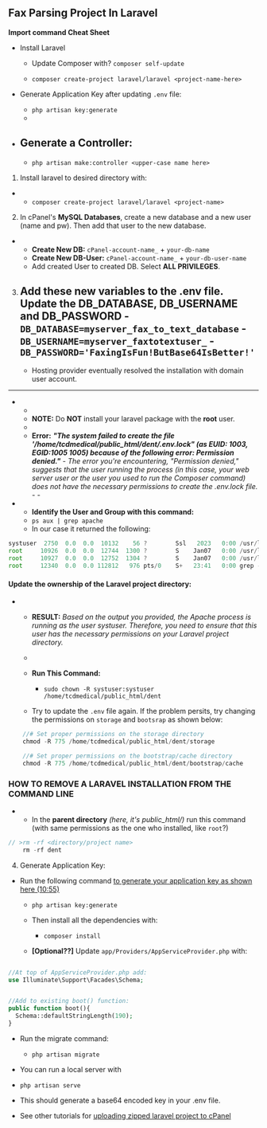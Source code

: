## Fax Parsing Project In Laravel

**Import command Cheat Sheet**

- Install Laravel

  - Update Composer with? `composer self-update`

  - `composer create-project laravel/laravel <project-name-here>`

- Generate Application Key after updating `.env` file:
  - `php artisan key:generate`
  -
- ## Generate a Controller:
  - `php artisan make:controller <upper-case name here>`

1. Install laravel to desired directory with:

- - `composer create-project laravel/laravel <project-name>`

2. In cPanel's **MySQL Databases**, create a new database and a new user (name and pw). Then add that user to the new database.

- - **Create New DB:** `cPanel-account-name_` + `your-db-name`
  - **Create New DB-User:** `cPanel-account-name_` + `your-db-user-name`
  - Add created User to created DB. Select **ALL PRIVILEGES**.

3. Add these new variables to the .env file.
   Update the **DB_DATABASE**, **DB_USERNAME** and **DB_PASSWORD** - `DB_DATABASE=myserver_fax_to_text_database` - `DB_USERNAME=myserver_faxtotextuser_` - `DB_PASSWORD='FaxingIsFun!ButBase64IsBetter!'`
   -
   - Hosting provider eventually resolved the installation with domain user account.

---

- -
  - **NOTE:** Do **NOT** install your laravel package with the **root** user.
  -
  - **Error:** **_"The system failed to create the file '/home/tcdmedical/public_html/dent/.env.lock" (as EUID: 1003, EGID:1005 1005) because of the following error: Permission denied."_** - _The error you're encountering, "Permission denied," suggests that the user running the process (in this case, your web server user or the user you used to run the Composer command) does not have the necessary permissions to create the .env.lock file._ - -
- - **Identify the User and Group with this command:**
  - `ps aux | grep apache`
  - In our case it returned the following:

```js
systuser  2750  0.0  0.0  10132    56 ?        Ssl   2023   0:00 /usr/local/lp/opt/exporters/apache_exporter/apache_exporter
root     10926  0.0  0.0  12744  1300 ?        S    Jan07   0:00 /usr/local/cpanel/bin/splitlogs --dir=/etc/apache2/logs/domlogs --main=host.domain.com --suffix=-bytes_log
root     10927  0.0  0.0  12752  1304 ?        S    Jan07   0:00 /usr/local/cpanel/bin/splitlogs --dir=/etc/apache2/logs/domlogs --main=host.domain.com --mainout=/etc/apache2/logs/access_log
root     12340  0.0  0.0 112812   976 pts/0    S+   23:41   0:00 grep --color=auto apache

```

#### Update the ownership of the Laravel project directory:

- - **RESULT:** _Based on the output you provided, the Apache process is running as the user systuser. Therefore, you need to ensure that this user has the necessary permissions on your Laravel project directory._
  -
  - **Run This Command:**

    - `sudo chown -R systuser:systuser /home/tcdmedical/public_html/dent`

  - Try to update the `.env` file again. If the problem persits, try changing the permissions on `storage` and `bootsrap` as shown below:

```js
    //# Set proper permissions on the storage directory
    chmod -R 775 /home/tcdmedical/public_html/dent/storage

    //# Set proper permissions on the bootstrap/cache directory
    chmod -R 775 /home/tcdmedical/public_html/dent/bootstrap/cache
```

### HOW TO REMOVE A LARAVEL INSTALLATION FROM THE COMMAND LINE

- - In the **parent directory** _(here, it's public_html/)_ run this command (with same permissions as the one who installed, like `root`?)

```js
// >rm -rf <directory/project name>
    rm -rf dent
```

4. Generate Application Key:

- Run the following command [to generate your application key as shown here (10:55)](https://youtu.be/X4KElZcUi-g?si=NAiRDc1PVLlve3ZU&t=655)

  - `php artisan key:generate`

  - Then install all the dependencies with:

    - `composer install`

  - **[Optional??]** Update `app/Providers/AppServiceProvider.php` with:

```php

//At top of AppServiceProvider.php add:
use Illuminate\Support\Facades\Schema;


//Add to existing boot() function:
public function boot(){
  Schema::defaultStringLength(190);
}

```

- Run the migrate command:

  - `php artisan migrate`

- You can run a local server with
- `php artisan serve`
- This should generate a base64 encoded key in your .env file.

- See other tutorials for [uploading zipped laravel project to cPanel](https://www.youtube.com/watch?v=WN2hHvxMHTI)
